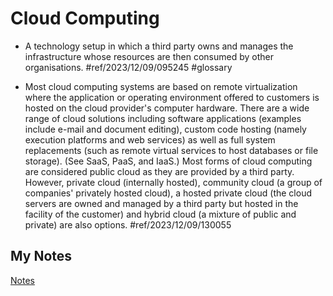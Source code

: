 # Cloud Computing
- A technology setup in which a third party owns and manages the infrastructure whose resources are then consumed by other organisations. #ref/2023/12/09/095245 #glossary

- Most cloud computing systems are based on remote virtualization where the application or operating environment offered to customers is hosted on the cloud provider's computer hardware. There are a wide range of cloud solutions including software applications (examples include e-mail and document editing), custom code hosting (namely execution platforms and web services) as well as full system replacements (such as remote virtual services to host databases or file storage). (See SaaS, PaaS, and IaaS.) Most forms of cloud computing are considered public cloud as they are provided by a third party. However, private cloud (internally hosted), community cloud (a group of companies' privately hosted cloud), a hosted private cloud (the cloud servers are owned and managed by a third party but hosted in the facility of the customer) and hybrid cloud (a mixture of public and private) are also options. #ref/2023/12/09/130055
## My Notes
[Notes](mynotes/cloud-computing-notes.md)
